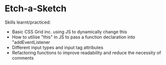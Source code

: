 # Etch-a-Sketch

Skills learnt/practiced:
- Basic CSS Grid inc. using JS to dynamically change this
- How to utilise "this" in JS to pass a function declaration into "addEventListener
- Different input types and input tag attributes
- Refactoring functions to improve readability and reduce the necessity of comments
